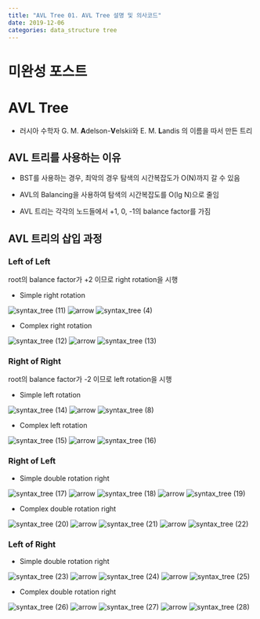 ```yaml
---
title: "AVL Tree 01. AVL Tree 설명 및 의사코드"
date: 2019-12-06
categories: data_structure tree
---
```


# 미완성 포스트

# AVL Tree

* 러시아 수학자 G. M. **A**delson-**V**elskii와 E. M. **L**andis 의 이름을 따서 만든 트리 

## AVL 트리를 사용하는 이유

* BST를 사용하는 경우, 최악의 경우 탐색의 시간복잡도가 O(N)까지 갈 수 있음

* AVL의 Balancing을 사용하여 탐색의 시간복잡도를 O(lg N)으로 줄임

* AVL 트리는 각각의 노드들에서 +1, 0, -1의 balance factor를 가짐

## AVL 트리의 삽입 과정

### Left of Left

root의 balance factor가 +2 이므로 right rotation을 시행

* Simple right rotation

![syntax_tree (11)](https://user-images.githubusercontent.com/26007107/70288917-8781cf80-1816-11ea-8f8d-fd6c7b3de40d.png)
![arrow](https://user-images.githubusercontent.com/26007107/70289542-67eba680-1818-11ea-9b2e-080d5795fc7e.png)
![syntax_tree (4)](https://user-images.githubusercontent.com/26007107/70288686-ba779380-1815-11ea-8de1-5a481a0c6ff4.png)

* Complex right rotation

![syntax_tree (12)](https://user-images.githubusercontent.com/26007107/70288933-98cadc00-1816-11ea-94e9-9000e22c1be5.png)
![arrow](https://user-images.githubusercontent.com/26007107/70289542-67eba680-1818-11ea-9b2e-080d5795fc7e.png)
![syntax_tree (13)](https://user-images.githubusercontent.com/26007107/70288962-a84a2500-1816-11ea-9ce1-ca51cd4527b8.png)

### Right of Right

root의 balance factor가 -2 이므로 left rotation을 시행

* Simple left rotation

![syntax_tree (14)](https://user-images.githubusercontent.com/26007107/70288974-b5671400-1816-11ea-94a4-afd8d7a9da60.png)
![arrow](https://user-images.githubusercontent.com/26007107/70289542-67eba680-1818-11ea-9b2e-080d5795fc7e.png)
![syntax_tree (8)](https://user-images.githubusercontent.com/26007107/70288857-4be70580-1816-11ea-9174-03d9f6b57120.png)

* Complex left rotation

![syntax_tree (15)](https://user-images.githubusercontent.com/26007107/70288996-c44dc680-1816-11ea-960b-8398db13ecfb.png)
![arrow](https://user-images.githubusercontent.com/26007107/70289542-67eba680-1818-11ea-9b2e-080d5795fc7e.png)
![syntax_tree (16)](https://user-images.githubusercontent.com/26007107/70289012-d2034c00-1816-11ea-8fed-83b62b630e13.png)

### Right of Left

* Simple double rotation right

![syntax_tree (17)](https://user-images.githubusercontent.com/26007107/70289104-17277e00-1817-11ea-95d7-a4cb1c6d8145.png)
![arrow](https://user-images.githubusercontent.com/26007107/70289542-67eba680-1818-11ea-9b2e-080d5795fc7e.png)
![syntax_tree (18)](https://user-images.githubusercontent.com/26007107/70289119-20184f80-1817-11ea-8140-47145978530e.png)
![arrow](https://user-images.githubusercontent.com/26007107/70289542-67eba680-1818-11ea-9b2e-080d5795fc7e.png)
![syntax_tree (19)](https://user-images.githubusercontent.com/26007107/70289126-27d7f400-1817-11ea-9db5-fac84639f577.png)

* Complex double rotation right

![syntax_tree (20)](https://user-images.githubusercontent.com/26007107/70289247-89985e00-1817-11ea-8b80-17cc8066e9eb.png)
![arrow](https://user-images.githubusercontent.com/26007107/70289542-67eba680-1818-11ea-9b2e-080d5795fc7e.png)
![syntax_tree (21)](https://user-images.githubusercontent.com/26007107/70289278-9ddc5b00-1817-11ea-81dd-63fc72fc9d20.png)
![arrow](https://user-images.githubusercontent.com/26007107/70289542-67eba680-1818-11ea-9b2e-080d5795fc7e.png)
![syntax_tree (22)](https://user-images.githubusercontent.com/26007107/70289306-b2205800-1817-11ea-857b-515b261f77d5.png)

### Left of Right

* Simple double rotation right

![syntax_tree (23)](https://user-images.githubusercontent.com/26007107/70289652-c0bb3f00-1818-11ea-80f6-7f06221283e5.png)
![arrow](https://user-images.githubusercontent.com/26007107/70289542-67eba680-1818-11ea-9b2e-080d5795fc7e.png)
![syntax_tree (24)](https://user-images.githubusercontent.com/26007107/70289670-cf095b00-1818-11ea-9405-f7203d4df3bf.png)
![arrow](https://user-images.githubusercontent.com/26007107/70289542-67eba680-1818-11ea-9b2e-080d5795fc7e.png)
![syntax_tree (25)](https://user-images.githubusercontent.com/26007107/70289671-d03a8800-1818-11ea-8b7f-0de262bf8282.png)

* Complex double rotation right

![syntax_tree (26)](https://user-images.githubusercontent.com/26007107/70289704-f3fdce00-1818-11ea-9652-08c9e46ec7b1.png)
![arrow](https://user-images.githubusercontent.com/26007107/70289542-67eba680-1818-11ea-9b2e-080d5795fc7e.png)
![syntax_tree (27)](https://user-images.githubusercontent.com/26007107/70289707-f52efb00-1818-11ea-8d18-9cf17bbfbb2a.png)
![arrow](https://user-images.githubusercontent.com/26007107/70289542-67eba680-1818-11ea-9b2e-080d5795fc7e.png)
![syntax_tree (28)](https://user-images.githubusercontent.com/26007107/70289708-f5c79180-1818-11ea-92a1-776d1680434f.png)
